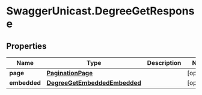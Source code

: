 # SwaggerUnicast.DegreeGetResponse

## Properties

Name | Type | Description | Notes
------------ | ------------- | ------------- | -------------
**page** | [**PaginationPage**](PaginationPage.md) |  | [optional] 
**embedded** | [**DegreeGetEmbeddedEmbedded**](DegreeGetEmbeddedEmbedded.md) |  | [optional] 


